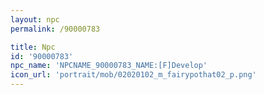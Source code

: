 ```yaml
---
layout: npc
permalink: /90000783

title: Npc
id: '90000783'
npc_name: 'NPCNAME_90000783_NAME:[F]Develop'
icon_url: 'portrait/mob/02020102_m_fairypothat02_p.png'
---
```

